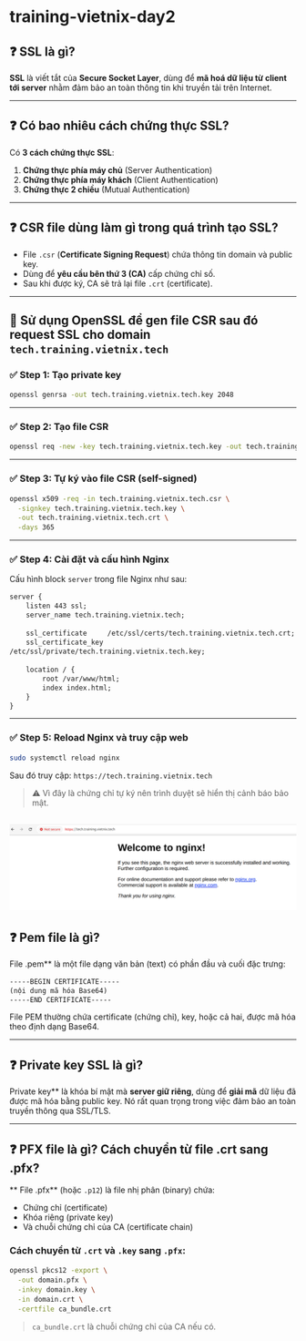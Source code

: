 # training-vietnix-day2

## ❓ SSL là gì?

**SSL** là viết tắt của **Secure Socket Layer**, dùng để **mã hoá dữ liệu từ client tới server** nhằm đảm bảo an toàn thông tin khi truyền tải trên Internet.

---

## ❓ Có bao nhiêu cách chứng thực SSL?

Có **3 cách chứng thực SSL**:

1. **Chứng thực phía máy chủ** (Server Authentication)
2. **Chứng thực phía máy khách** (Client Authentication)
3. **Chứng thực 2 chiều** (Mutual Authentication)

---

## ❓ CSR file dùng làm gì trong quá trình tạo SSL?

* File `.csr` (**Certificate Signing Request**) chứa thông tin domain và public key.
* Dùng để **yêu cầu bên thứ 3 (CA)** cấp chứng chỉ số.
* Sau khi được ký, CA sẽ trả lại file `.crt` (certificate).

---

## 🔧 Sử dụng OpenSSL để gen file CSR sau đó request SSL cho domain `tech.training.vietnix.tech`

### ✅ Step 1: Tạo private key

```bash
openssl genrsa -out tech.training.vietnix.tech.key 2048
```

---

### ✅ Step 2: Tạo file CSR

```bash
openssl req -new -key tech.training.vietnix.tech.key -out tech.training.vietnix.tech.csr
```

---

### ✅ Step 3: Tự ký vào file CSR (self-signed)

```bash
openssl x509 -req -in tech.training.vietnix.tech.csr \
  -signkey tech.training.vietnix.tech.key \
  -out tech.training.vietnix.tech.crt \
  -days 365
```

---

### ✅ Step 4: Cài đặt và cấu hình Nginx

Cấu hình block `server` trong file Nginx như sau:

```nginx
server {
    listen 443 ssl;
    server_name tech.training.vietnix.tech;

    ssl_certificate     /etc/ssl/certs/tech.training.vietnix.tech.crt;
    ssl_certificate_key /etc/ssl/private/tech.training.vietnix.tech.key;

    location / {
        root /var/www/html;
        index index.html;
    }
}
```

---

### ✅ Step 5: Reload Nginx và truy cập web

```bash
sudo systemctl reload nginx
```

Sau đó truy cập: `https://tech.training.vietnix.tech`

> ⚠️ Vì đây là chứng chỉ tự ký nên trình duyệt sẽ hiển thị cảnh báo bảo mật.

![SSL](picture/Screenshot.png)
---

## ❓ Pem file là gì?

File .pem** là một file dạng văn bản (text) có phần đầu và cuối đặc trưng:

```
-----BEGIN CERTIFICATE-----
(nội dung mã hóa Base64)
-----END CERTIFICATE-----
```

File PEM thường chứa certificate (chứng chỉ), key, hoặc cả hai, được mã hóa theo định dạng Base64.

---

## ❓ Private key SSL là gì?

 Private key** là khóa bí mật mà **server giữ riêng**, dùng để **giải mã** dữ liệu đã được mã hóa bằng public key. Nó rất quan trọng trong việc đảm bảo an toàn truyền thông qua SSL/TLS.

---

## ❓ PFX file là gì? Cách chuyển từ file .crt sang .pfx?

** File .pfx** (hoặc `.p12`) là file nhị phân (binary) chứa:

* Chứng chỉ (certificate)
* Khóa riêng (private key)
* Và chuỗi chứng chỉ của CA (certificate chain)

###  Cách chuyển từ `.crt` và `.key` sang `.pfx`:

```bash
openssl pkcs12 -export \
  -out domain.pfx \
  -inkey domain.key \
  -in domain.crt \
  -certfile ca_bundle.crt
```

> `ca_bundle.crt` là chuỗi chứng chỉ của CA nếu có.
